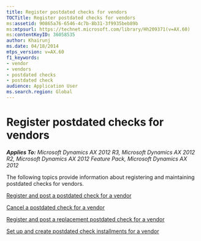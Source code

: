 ```yaml
---
title: Register postdated checks for vendors
TOCTitle: Register postdated checks for vendors
ms:assetid: 90865a76-6546-4c7b-8b31-3f9935beb89b
ms:mtpsurl: https://technet.microsoft.com/library/Hh209371(v=AX.60)
ms:contentKeyID: 36058535
author: Khairunj
ms.date: 04/18/2014
mtps_version: v=AX.60
f1_keywords:
- vendor
- vendors
- postdated checks
- postdated check
audience: Application User
ms.search.region: Global
---
```


# Register postdated checks for vendors 


_**Applies To:** Microsoft Dynamics AX 2012 R3, Microsoft Dynamics AX 2012 R2, Microsoft Dynamics AX 2012 Feature Pack, Microsoft Dynamics AX 2012_

The following topics provide information about registering and maintaining postdated checks for vendors.

[Register and post a postdated check for a vendor](register-and-post-a-postdated-check-for-a-vendor.md)

[Cancel a postdated check for a vendor](cancel-a-postdated-check-for-a-vendor.md)

[Register and post a replacement postdated check for a vendor](register-and-post-a-replacement-postdated-check-for-a-vendor.md)

[Set up and create postdated check installments for a vendor](set-up-and-create-postdated-check-installments-for-a-vendor.md)

  


